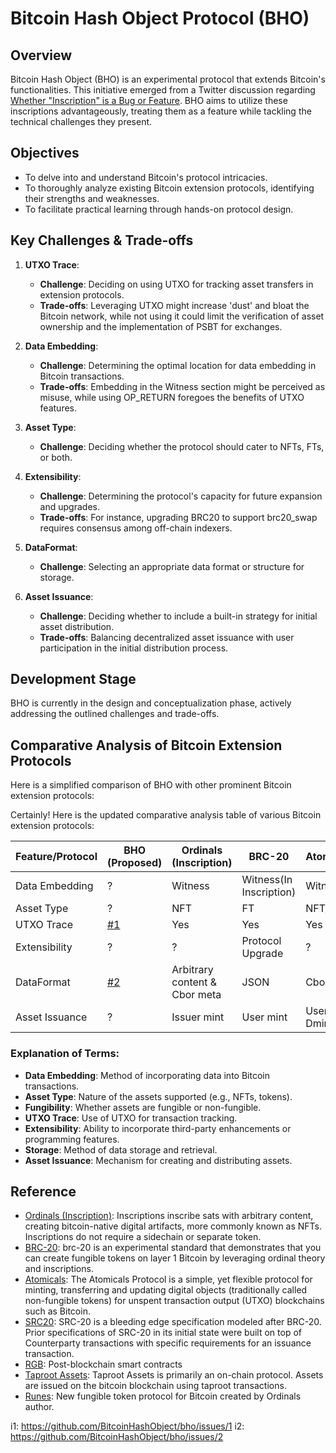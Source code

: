 # Bitcoin Hash Object Protocol (BHO)

## Overview
Bitcoin Hash Object (BHO) is an experimental protocol that extends Bitcoin's functionalities. This initiative emerged from a Twitter discussion regarding [Whether "Inscription" is a Bug or Feature](https://twitter.com/jolestar/status/1732711942563959185). BHO aims to utilize these inscriptions advantageously, treating them as a feature while tackling the technical challenges they present.

## Objectives
- To delve into and understand Bitcoin's protocol intricacies.
- To thoroughly analyze existing Bitcoin extension protocols, identifying their strengths and weaknesses.
- To facilitate practical learning through hands-on protocol design.

## Key Challenges & Trade-offs

1. **UTXO Trace**: 
   - **Challenge**: Deciding on using UTXO for tracking asset transfers in extension protocols.
   - **Trade-offs**: Leveraging UTXO might increase 'dust' and bloat the Bitcoin network, while not using it could limit the verification of asset ownership and the implementation of PSBT for exchanges.

2. **Data Embedding**: 
   - **Challenge**: Determining the optimal location for data embedding in Bitcoin transactions.
   - **Trade-offs**: Embedding in the Witness section might be perceived as misuse, while using OP_RETURN foregoes the benefits of UTXO features.

3. **Asset Type**: 
   - **Challenge**: Deciding whether the protocol should cater to NFTs, FTs, or both.

4. **Extensibility**: 
   - **Challenge**: Determining the protocol's capacity for future expansion and upgrades.
   - **Trade-offs**: For instance, upgrading BRC20 to support brc20_swap requires consensus among off-chain indexers.

5. **DataFormat**: 
   - **Challenge**: Selecting an appropriate data format or structure for storage.

6. **Asset Issuance**: 
   - **Challenge**: Deciding whether to include a built-in strategy for initial asset distribution.
   - **Trade-offs**: Balancing decentralized asset issuance with user participation in the initial distribution process.

## Development Stage
BHO is currently in the design and conceptualization phase, actively addressing the outlined challenges and trade-offs.

## Comparative Analysis of Bitcoin Extension Protocols
Here is a simplified comparison of BHO with other prominent Bitcoin extension protocols:

Certainly! Here is the updated comparative analysis table of various Bitcoin extension protocols:

| Feature/Protocol   | BHO (Proposed) | Ordinals (Inscription)        | BRC-20                    | Atomicals          | SRC20                 | RGB             | Taproot Assets | Runes       |
|--------------------|----------------|-------------------------------|---------------------------|--------------------|-----------------------|-----------------|----------------| ------------|
| Data Embedding     | ?              | Witness                       | Witness(In Inscription)   | Witness            | TxOut::ScriptPubkey   | OP_RETURN       | ?              | OP_RETURN   |
| Asset Type         | ?              | NFT                           | FT                        | NFT/FT             | FT                    | ?               | FT             | FT          |
| UTXO Trace         | [#1](i1)       | Yes                           | Yes                       | Yes                | Yes                   | ?               | Yes            | No          |
| Extensibility      | ?              | ?                             | Protocol Upgrade          | ?                  | ?                     | Contract        | ?              | ?           |
| DataFormat         | [#2](i2)       | Arbitrary content & Cbor meta | JSON                      | Cbor dict          | JSON                  | ?               | ?              | ?           |
| Asset Issuance     | ?              | Issuer mint                   | User mint                 | User PoW Dmint     | ?                     | ?               | ?              | ?           |


### Explanation of Terms:
- **Data Embedding**: Method of incorporating data into Bitcoin transactions.
- **Asset Type**: Nature of the assets supported (e.g., NFTs, tokens).
- **Fungibility**: Whether assets are fungible or non-fungible.
- **UTXO Trace**: Use of UTXO for transaction tracking.
- **Extensibility**: Ability to incorporate third-party enhancements or programming features.
- **Storage**: Method of data storage and retrieval.
- **Asset Issuance**: Mechanism for creating and distributing assets.


## Reference

* [Ordinals (Inscription)](https://docs.ordinals.com/): Inscriptions inscribe sats with arbitrary content, creating bitcoin-native digital artifacts, more commonly known as NFTs. Inscriptions do not require a sidechain or separate token.
* [BRC-20](https://layer1.gitbook.io/layer1-foundation/protocols/brc-20/documentation): brc-20 is an experimental standard that demonstrates that you can create fungible tokens on layer 1 Bitcoin by leveraging ordinal theory and inscriptions.
* [Atomicals](https://docs.atomicals.xyz/): The Atomicals Protocol is a simple, yet flexible protocol for minting, transferring and updating digital objects (traditionally called non-fungible tokens) for unspent transaction output (UTXO) blockchains such as Bitcoin. 
* [SRC20](https://github.com/hydren-crypto/stampchain/blob/main/docs/src20.md): SRC-20 is a bleeding edge specification modeled after BRC-20. Prior specifications of SRC-20 in its initial state were built on top of Counterparty transactions with specific requirements for an issuance transaction.
* [RGB](https://rgb.tech/): Post-blockchain smart contracts
* [Taproot Assets](https://docs.lightning.engineering/the-lightning-network/taproot-assets/taproot-assets-protocol): Taproot Assets is primarily an on-chain protocol. Assets are issued on the bitcoin blockchain using taproot transactions.
* [Runes](https://rodarmor.com/blog/runes/): New fungible token protocol for Bitcoin created by Ordinals author.

i1: https://github.com/BitcoinHashObject/bho/issues/1
i2: https://github.com/BitcoinHashObject/bho/issues/2
